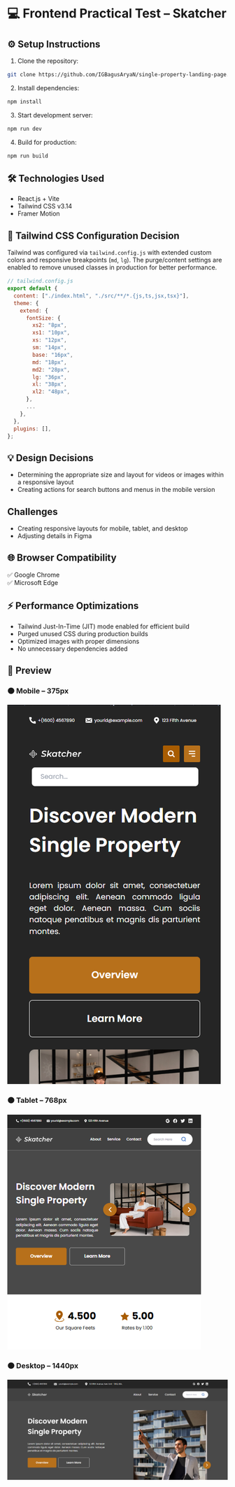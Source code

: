 # 💻 Frontend Practical Test – Skatcher

## ⚙️ Setup Instructions

1. Clone the repository:

```bash
git clone https://github.com/IGBagusAryaN/single-property-landing-page.git
```

2. Install dependencies:

```bash
npm install
```

3. Start development server:

```bash
npm run dev
```

4. Build for production:

```bash
npm run build
```

## 🛠️ Technologies Used

- React.js + Vite
- Tailwind CSS v3.14
- Framer Motion

## 🎨 Tailwind CSS Configuration Decision

Tailwind was configured via `tailwind.config.js` with extended custom colors and responsive breakpoints (`md`, `lg`). The purge/content settings are enabled to remove unused classes in production for better performance.

```js
// tailwind.config.js
export default {
  content: ["./index.html", "./src/**/*.{js,ts,jsx,tsx}"],
  theme: {
    extend: {
      fontSize: {
        xs2: "8px",
        xs1: "10px",
        xs: "12px",
        sm: "14px",
        base: "16px",
        md: "18px",
        md2: "28px",
        lg: "36px",
        xl: "38px",
        xl2: "48px",
      },
      ...
    },
  },
  plugins: [],
};
```

## 💡 Design Decisions

- Determining the appropriate size and layout for videos or images within a responsive layout
- Creating actions for search buttons and menus in the mobile version

## Challenges

- Creating responsive layouts for mobile, tablet, and desktop
- Adjusting details in Figma

## 🌐 Browser Compatibility

✅ Google Chrome  
✅ Microsoft Edge

## ⚡ Performance Optimizations

- Tailwind Just-In-Time (JIT) mode enabled for efficient build
- Purged unused CSS during production builds
- Optimized images with proper dimensions
- No unnecessary dependencies added

## 📸 Preview

### 🟠 Mobile – 375px

![Preview Mobile](./public/preview/mobile.png)

### 🟠 Tablet – 768px

![Preview Tablet](./public/preview/tablet.png)

### 🟠 Desktop – 1440px

![Preview Desktop](./public/preview/dekstop.png)

